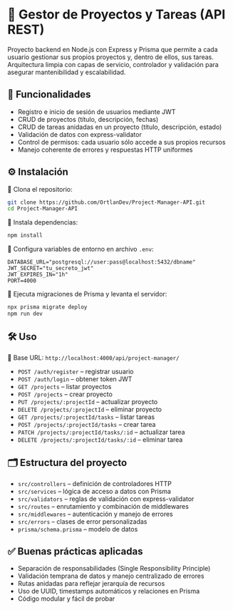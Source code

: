 # **🚀 Gestor de Proyectos y Tareas (API REST)**

Proyecto backend en Node.js con Express y Prisma que permite a cada usuario gestionar sus propios proyectos y, dentro de ellos, sus tareas. Arquitectura limpia con capas de servicio, controlador y validación para asegurar mantenibilidad y escalabilidad.

## **🌟 Funcionalidades**

- Registro e inicio de sesión de usuarios mediante JWT
- CRUD de proyectos (título, descripción, fechas)
- CRUD de tareas anidadas en un proyecto (título, descripción, estado)
- Validación de datos con express-validator
- Control de permisos: cada usuario sólo accede a sus propios recursos
- Manejo coherente de errores y respuestas HTTP uniformes

## **⚙️ Instalación**

🔹 Clona el repositorio:

```bash
git clone https://github.com/OrtlanDev/Project-Manager-API.git
cd Project-Manager-API
```

🔹 Instala dependencias:

```bash
npm install
```

🔹 Configura variables de entorno en archivo `.env`:

```dotenv
DATABASE_URL="postgresql://user:pass@localhost:5432/dbname"
JWT_SECRET="tu_secreto_jwt"
JWT_EXPIRES_IN="1h"
PORT=4000
```

🔹 Ejecuta migraciones de Prisma y levanta el servidor:

```bash
npx prisma migrate deploy
npm run dev
```

## **🛠 Uso**

🔹 Base URL: `http://localhost:4000/api/project-manager/`

* `POST /auth/register` – registrar usuario
* `POST /auth/login` – obtener token JWT
* `GET /projects` – listar proyectos
* `POST /projects` – crear proyecto
* `PUT /projects/:projectId` – actualizar proyecto
* `DELETE /projects/:projectId` – eliminar proyecto
* `GET /projects/:projectId/tasks` – listar tareas
* `POST /projects/:projectId/tasks` – crear tarea
* `PATCH /projects/:projectId/tasks/:id` – actualizar tarea
* `DELETE /projects/:projectId/tasks/:id` – eliminar tarea

## **🗂 Estructura del proyecto**

- `src/controllers` – definición de controladores HTTP
- `src/services` – lógica de acceso a datos con Prisma
- `src/validators` – reglas de validación con express-validator
- `src/routes` – enrutamiento y combinación de middlewares
- `src/middlewares` – autenticación y manejo de errores
- `src/errors` – clases de error personalizadas
- `prisma/schema.prisma` – modelo de datos

## **✅ Buenas prácticas aplicadas**

- Separación de responsabilidades (Single Responsibility Principle)
- Validación temprana de datos y manejo centralizado de errores
- Rutas anidadas para reflejar jerarquía de recursos
- Uso de UUID, timestamps automáticos y relaciones en Prisma
- Código modular y fácil de probar
